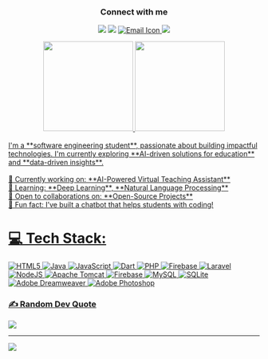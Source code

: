 
<h3 align="center">Connect with me</h3>
<!-- Social media icons -->
<p align="center">
  <a href= "https://www.linkedin.com/in/liz-wong-wan-qi-9a1122307/"><img src="https://img.icons8.com/dusk/48/000000/linkedin.png"/></a>
  <a href= "https://medium.com/@garssallaoui.bayrem"><img src="https://img.icons8.com/dusk/48/000000/medium-new.png"/></a>
  <a href="mailto:lizwong2001@gmail.com">
    <img src="https://img.icons8.com/color/48/000000/new-post.png" alt="Email Icon"/>
  </a>
  <a href= "https://www.youtube.com/channel/UCj_aGuryykHGnmFXHa5kzLQ"><img src="https://img.icons8.com/dusk/48/000000/youtube--v2.png"/></a>
</p>

<!-- Stats -->
<div align="center">
  <a href="https://github.com/kaizoku-oh">
  <img height="180em" src="https://github-readme-stats.vercel.app/api?username=liz3158&show_icons=true&include_all_commits=true&count_private=true"/>
  <img height="180em" src="https://github-readme-stats.vercel.app/api/top-langs/?username=liz3158&layout=compact&langs_count=5"/>
</div>
<br>
I'm a **software engineering student**, passionate about building impactful technologies. I'm currently exploring **AI-driven solutions for education** and **data-driven insights**.<br><br>🔭 Currently working on: **AI-Powered Virtual Teaching Assistant**<br>🌱 Learning: **Deep Learning**, **Natural Language Processing**<br>👯 Open to collaborations on: **Open-Source Projects**<br>🤖 Fun fact: I’ve built a chatbot that helps students with coding!

# 💻 Tech Stack:
![HTML5](https://img.shields.io/badge/html5-%23E34F26.svg?style=for-the-badge&logo=html5&logoColor=white) ![Java](https://img.shields.io/badge/java-%23ED8B00.svg?style=for-the-badge&logo=openjdk&logoColor=white) ![JavaScript](https://img.shields.io/badge/javascript-%23323330.svg?style=for-the-badge&logo=javascript&logoColor=%23F7DF1E) ![Dart](https://img.shields.io/badge/dart-%230175C2.svg?style=for-the-badge&logo=dart&logoColor=white) ![PHP](https://img.shields.io/badge/php-%23777BB4.svg?style=for-the-badge&logo=php&logoColor=white) ![Firebase](https://img.shields.io/badge/firebase-%23039BE5.svg?style=for-the-badge&logo=firebase) ![Laravel](https://img.shields.io/badge/laravel-%23FF2D20.svg?style=for-the-badge&logo=laravel&logoColor=white) ![NodeJS](https://img.shields.io/badge/node.js-6DA55F?style=for-the-badge&logo=node.js&logoColor=white) ![Apache Tomcat](https://img.shields.io/badge/apache%20tomcat-%23F8DC75.svg?style=for-the-badge&logo=apache-tomcat&logoColor=black) ![Firebase](https://img.shields.io/badge/firebase-a08021?style=for-the-badge&logo=firebase&logoColor=ffcd34) ![MySQL](https://img.shields.io/badge/mysql-4479A1.svg?style=for-the-badge&logo=mysql&logoColor=white) ![SQLite](https://img.shields.io/badge/sqlite-%2307405e.svg?style=for-the-badge&logo=sqlite&logoColor=white) ![Adobe Dreamweaver](https://img.shields.io/badge/Adobe%20Dreamweaver-FF61F6.svg?style=for-the-badge&logo=Adobe%20Dreamweaver&logoColor=white) ![Adobe Photoshop](https://img.shields.io/badge/adobe%20photoshop-%2331A8FF.svg?style=for-the-badge&logo=adobe%20photoshop&logoColor=white)

### ✍️ Random Dev Quote
![](https://quotes-github-readme.vercel.app/api?type=horizontal&theme=light)

---
[![](https://visitcount.itsvg.in/api?id=liz3158&icon=9&color=12)](https://visitcount.itsvg.in)
